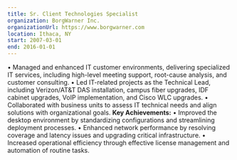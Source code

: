 ```yaml
---
title: Sr. Client Technologies Specialist
organization: BorgWarner Inc.
organizationUrl: https://www.borgwarner.com
location: Ithaca, NY
start: 2007-03-01
end: 2016-01-01
---
```


• Managed and enhanced IT customer environments, delivering specialized IT services, including high-level meeting support, root-cause analysis, and customer consulting.
• Led IT-related projects as the Technical Lead, including Verizon/AT&T DAS installation, campus fiber upgrades, IDF cabinet upgrades, VoIP implementation, and Cisco WLC upgrades.
• Collaborated with business units to assess IT technical needs and align solutions with organizational goals.
<b>Key Achievements:</b>
• Improved the desktop environment by standardizing configurations and streamlining deployment processes.
• Enhanced network performance by resolving coverage and latency issues and upgrading critical infrastructure.
• Increased operational efficiency through effective license management and automation of routine tasks.
